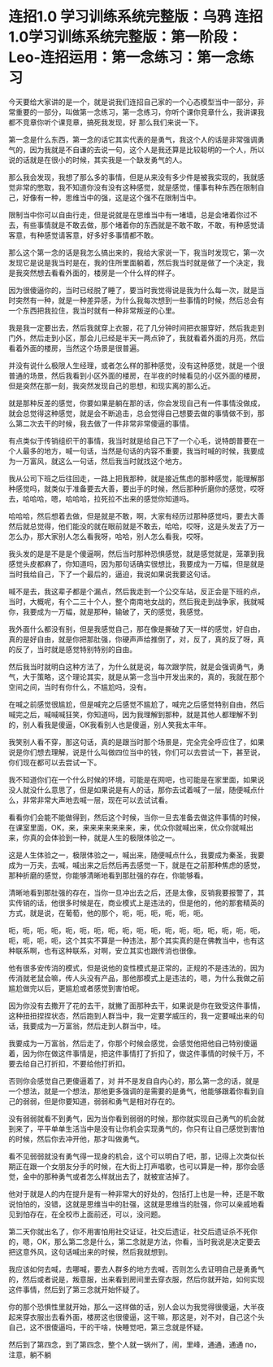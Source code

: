 # 连招1.0  学习训练系统完整版：乌鸦 连招1.0学习训练系统完整版：第一阶段：Leo-连招运用：第一念练习：第一念练习

今天要给大家讲的是一个，就是说我们连招自己家的一个心态模型当中一部分，非常重要的一部分，叫做第一念练习，第一念练习，你听个课你竞章什么，我讲课我都不竞章你听个课竞章，搞死我发现，好 那么我们来说一下。

第一念是什么东西，第一念的话它其实代表的是勇气，我这个人的话是非常强调勇气的，因为我就是不自谦的去说一句，这个人是我还算是比较聪明的一个人，所以说的话就是在很小的时候，其实我是一个缺发勇气的人。

那么我会发现，我想了那么多的事情，但是从来没有多少件是被我实现的，我就感觉非常的憋取，我不知道你没有没有这种感觉，就是感觉，懂事有种东西在限制自己，好像有一种，思维当中的强，这是这个强不在限制当中。

限制当中你可以自由行走，但是说就是在思维当中有一堵墙，总是会堵着你过不去，有些事情就是不敢去做，那个堵着你的东西就是不敢不敢，不敢，有种感觉请客意，有种感觉请客意，好多好多事情都不敢。

那么这个第一念的话是我怎么搞出来的，我给大家说一下，我当时发现它，第一次发现它是说是我当时是在，我的住所里面躺着，然后我当时就是做了一个决定，我是我突然想去看看外面的，楼房是一个什么样的样子。

因为很傻逼你的，当时已经脱了睡了，要当时我觉得说是我为什么每一次，就是当时突然有一种，就是一种差异感，为什么我每次想到一些事情的时候，然后总会有一个东西把我拉住，我当时就有一种非常叛逆的心里。

我是我一定要出去，然后我就穿上衣服，花了几分钟时间把衣服穿好，然后我走到门外，然后走到小区，那会儿已经是半天一两点钟了，我就看着外面的月亮，然后看着外面的楼房，当然这个场景是很普遍。

并没有说什么极限人生经理，或者怎么样的那种感觉，没有这种感觉，就是一个很普通的场景，然后我看到小区外面的楼房，在半夜的时候看见的小区外面的楼房，但是突然在那一刻，我突然发现自己的思想，和现实离的那么近。

就是那种反差的感觉，你要如果是躺在那的话，你会发现自己有一件事情没做成，就会总觉得这种感觉，就是会不断追击，总会觉得自己想要去做的事情做不到，那么第二次去干的时候，我去做了一件非常非常傻逼的事情。

有点类似于传销组织干的事情，我当时就是给自己下了一个心毛，说特朗普要在一个人最多的地方，喊一句话，当然是句话的内容不重要，我当时喊的时候，我要成为一万富风，就这么一句话，然后我当时就找这个地方。

我从公司下班之后往回走，一路上把我那种，就是接近焦虑的那种感觉，能理解那种感觉吗，就类似于准备要去大善，要出手的时候，然后那种折磨你的感觉，哎呀去，哈哈哈，嗯，哈哈哈，拉死拉不出来的感觉你知道吗。

哈哈哈，然后想着去做，但是就是不敢，啊，大家有经历过那种感觉吗，要去大善然后就总觉得，他们能没的就在眼前就是不敢去，哈哈，哎呀，这是头发去了万一怎么办，那大家别人怎么看我呀，哈哈，别人怎么看我，哎呀。

我头发的是是不是是个傻逼啊，然后当时那种恐惧感觉，就是感觉就是，笼罩到我感觉头皮都麻了，你知道吗，因为那句话确实很想比，我要成为一万幅，但是就是当时我给自己，下了一个最后的，逼迫，我说如果说我要这句话。

喊不是去，我这辈子都是个漏点，然后我走到一个公交车站，反正会是下班的点，当时，大概呢，有个二三十个人，整个南南地女战的，然后我走到战争家，我就喊你，我要成为一万幅，就是那种，输破了，天的感觉，我感觉。

我外面什么都没有别，但是我感觉自己，那在像是撕破了天一样的感觉，好自由，真的是好自由，就是你把那肚强，你硬声声给推倒了，对，反了，真的反了呀，真的反了，当时就是感觉特别特别的自由。

然后我当时就明白这种方法了，为什么就是说，每次跟学院，就是会强调勇气，勇气，大于策略，这个理论其实，就是从第一念当中开发出来的，真的，我就在那个空间之间，当时有你什么，不尴尬吗，没有。

在喊之前感觉很尴尬，但是喊完之后感觉不尴尬了，喊完之后感觉特别自由，然后喊完之后，喊喊喊狂笑，你知道吗，因为我理解到那种，就是其他人都理解不到的，别人看我是傻逼，OK我看别人也是傻逼，别人笑我太丰年。

我笑别人看不穿，那这句话，真的是跟当时那个场景是，完全完全呼应住了，如果说是你们想去理解，说是什么叫做四位当中的钱，你们可以去尝试一下，甚至说，你们现在都可以去尝试一下。

我不知道你们在一个什么时候的环境，可能是在网吧，也可能是在家里面，如果说没人就没什么意思了，但是如果说是有人的话，那你去试着喊了一层，随便喊点什么，非常非常大声地去喊一层，现在可以去试试看。

看看你们会能不能做得到，然后这个时候，当你一旦去准备去做这件事情的时候，在课室里面，OK，来，来来来来来来来，来，优众你就喊出来，优众你就喊出来，你真的会体验到一种，就是人生的极限体验之一。

这是人生体验之一，极限体验之一，喊出来，随便喊点什么，我要成为秦圣，我要成为一万夫，去喊，喊出来之后然后再去感觉一下，就是在之前那种焦虑的感觉，那种折磨的感觉，你能够清晰地看到那肚强的存在，你能够看。

清晰地看到那肚强的存在，当你一旦冲出去之后，还是太像，反销我要报警了，其实传销的话，他很多时候是在，商业模式上是违法的，但是他的，他的那套精英的方式，就是说，在葡萄，他的那个，呃，呃，呃，呃，呃，呃。

呃，呃，呃，呃，呃，呃，呃，呃，呃，呃，呃，呃，呃，呃，呃，呃，呃，呃，呃，呃，呃，呃，这个其实不算是一种违法，那个其实真的是在佛教当中，也有这种联系啊，也有这种联系，对啊，安立其实也跟传消也很像。

他有很多安传消的模式，但是说他的变性模式是正常的，正规的不是违法的，因为传消就老鼠会嘛，传人头没有产品，那他那模式上是违法的，嗯，为什么我做之前尴尬做完以后，更尴尬或者感觉到害怕呢。

因为你没有去撒开了花的去干，就撇了面那种去干，如果说是你在致受这件事情，这种扭扭捏捏状态，然后跑到人群当中，我一定要学威压的，我一定要喊出来的句话，我要成为一万富翁，然后走到人群当中，哇。

我要成为一万富翁，然后走了，你那个时候会感觉，会感觉他把他自己特别傻逼着，因为你在做这件事情是，把这件事情打了折扣了，做这件事情的时候千万，不要去给自己打折扣，不要给他打折扣。

否则你会感觉自己更傻逼着了，对 并不是发自自内心的，那么第一念的话，就是一个想法，就是一个想法，那他更多强调的是需要的是勇气，他能够跟着你看到自己的弱弱，但是你要知道，弱弱和勇气是相对存在的。

没有弱弱就看不到勇气，因为当你看到弱弱的时候，那你就实现自己勇气的机会就到来了，平平单单生活当中是没有让你机会实现勇气的，你只有让自己感觉到害怕的时候，然后你去冲开他，那才叫做勇气。

看不见弱弱就没有勇气得一现身的机会，这个可以明白了吧，那，记得上次类似长期正在跟一个女朋友分手的时候，在大街上打声唱歌，也可以算是一种，那你会感觉，金中的那种勇气或者怎么样就出去了，就被宣洁掉了。

他对于就是人的内在提升是有一种非常大的好处的，包括打上也是一种，还是不敢说怕怕的，没错，这就是思维当中的肚强，这就是思维当的肚强，你可以亲戚地看见到怕存在，在全校市上面前还，可以，没问题。

第二天你就出名了，你不用害怕用社交证证，社交后遗证，社交后遗证杀不死你的，嗯，OK，那么第二念是什么，第二念就是方法，你看，当时我说是决定要去把这意外风，这句话喊出来的时候，然后我就想到。

我应该如何去喊，去哪喊，要去人群多的地方去喊，否则怎么去证明自己是勇勇气的，然后或者说是，叛意服，出来看到房间里去穿衣服，然后你就开始，如何实现这件事情，然后到了第三念就开始怀疑了。

你的那个恐惧性里就开始，那么一这样做的话，别人会以为我觉得很傻逼，大半夜起来穿衣服出去看外面，楼房这也很傻逼，这干嘛，那这是，对不对，自己这个头自己，这不很傻逼吗，干的干啥，快睡觉吧，第三念就是怀疑。

然后到了第四念，到了第四念，整个人就一锅州了，闹，里峰，通通，通通 по，注意，躺不躺